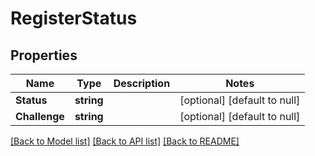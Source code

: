 # RegisterStatus

## Properties
Name | Type | Description | Notes
------------ | ------------- | ------------- | -------------
**Status** | **string** |  | [optional] [default to null]
**Challenge** | **string** |  | [optional] [default to null]

[[Back to Model list]](../README.md#documentation-for-models) [[Back to API list]](../README.md#documentation-for-api-endpoints) [[Back to README]](../README.md)

